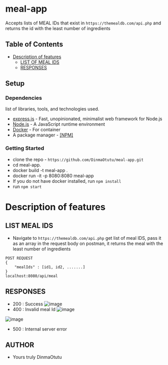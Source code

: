 # meal-app
Accepts lists of MEAL IDs that exist in `https://themealdb.com/api.php` and returns the id with the least number of ingredients

## Table of Contents

- [Description of features](#description-of-feature)
  - [LIST OF MEAL IDS](#list-of-meal-Ids)
  - [RESPONSES](#Responses)

## Setup

### Dependencies

list of libraries, tools, and technologies used.

- [express.js](https://expressjs.com/) - Fast, unopinionated, minimalist web framework for Node.js
- [Node.js](https://nodejs.org/en/) - A JavaScript runtime environment
- [Docker](https://www.docker.com/) - For container
- A package manager - [[NPM]](https://www.npmjs.com/)

### Getting Started

- clone the repo - `https://github.com/DinmaOtutu/meal-app.git`
- cd meal-app.
- docker build -t meal-app .
- docker run -it -p 8080:8080 meal-app
- If you do not have docker installed, run `npm install`
- run `npm start`

# Description of features


## LIST MEAL IDS
- Navigate to `https://themealdb.com/api.php` get list of meal IDS, pass it as an array in the request body on postman, it returns the meal with the least number of ingredients 

```
POST REQUEST
{
    "mealIds" : [id1, id2, .......]
}
localhost:8080/api/meal
```

## RESPONSES
- 200 : Success
![image](<img width="1157" alt="Screen Shot 2019-04-06 at 12 23 48 AM" src="https://user-images.githubusercontent.com/39683587/55661352-507c9980-5803-11e9-8666-0c354caeb457.png">)
- 400 : Invalid meal Id
![image](<img width="1143" alt="Screen Shot 2019-04-06 at 12 23 17 AM" src="https://user-images.githubusercontent.com/39683587/55661375-6a1de100-5803-11e9-9dc9-60f834af4b1e.png">)

![image](<img width="1153" alt="Screen Shot 2019-04-06 at 12 22 55 AM" src="https://user-images.githubusercontent.com/39683587/55661385-799d2a00-5803-11e9-92cf-c70e31ef7e94.png">)

- 500 : Internal server error
## AUTHOR
- Yours truly DinmaOtutu

